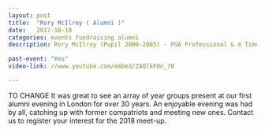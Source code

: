 ```yaml
---
layout: post
title:  "Rory McIlroy ( Alumni )"
date:   2017-10-10
categories: events fundraising alumni
description: Rory McIlroy (Pupil 2000-2005) - PGA Professional & 4 Time Major Winner.  Click to see more.

past-event: "Yes"
video-link: //www.youtube.com/embed/ZAQlkFOn_70

---
```

TO CHANGE It was great to see an array of year groups present at our first alumni evening in London for over 30 years. An enjoyable evening was had by all, catching up with former compatriots and meeting new ones. Contact us to register
your interest for the 2018 meet-up.
